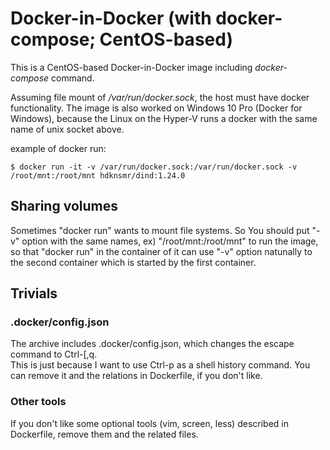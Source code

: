 # Docker-in-Docker (with docker-compose; CentOS-based)

This is a CentOS-based Docker-in-Docker image including *docker-compose* command.

Assuming file mount of */var/run/docker.sock*, the host must have docker functionality. 
The image is also worked on Windows 10 Pro (Docker for Windows), because the Linux on the Hyper-V runs a docker with the same name of unix socket above.

example of docker run:

    $ docker run -it -v /var/run/docker.sock:/var/run/docker.sock -v /root/mnt:/root/mnt hdknsmr/dind:1.24.0
    
## Sharing volumes

Sometimes "docker run" wants to mount file systems.
So You should put "-v" option with the same names, ex) "/root/mnt:/root/mnt" to run the image, so that "docker run" in the container of it can use "-v" option natunally to the second container  which is started by the first container.

## Trivials
### .docker/config.json

The archive includes .docker/config.json, which changes the escape command to Ctrl-\[,q.  
This is just because I want to use Ctrl-p as a shell history command.
You can remove it and the relations in Dockerfile, if you don't like.

### Other tools

If you don't like some optional tools (vim, screen, less) described in Dockerfile, remove them and the related files.

